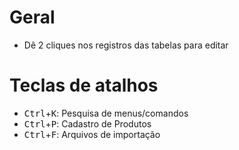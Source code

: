 # Geral

- Dê 2 cliques nos registros das tabelas para editar

# Teclas de atalhos

- <kbd>Ctrl</kbd>+<kbd>K</kbd>: Pesquisa de menus/comandos
- <kbd>Ctrl</kbd>+<kbd>P</kbd>: Cadastro de Produtos
- <kbd>Ctrl</kbd>+<kbd>F</kbd>: Arquivos de importação
